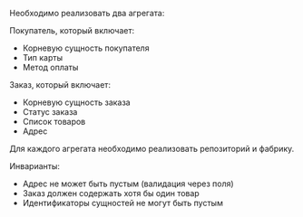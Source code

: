 Необходимо реализовать два агрегата:

Покупатель, который включает:
- Корневую сущность покупателя
- Тип карты
- Метод оплаты

Заказ, который включает:
- Корневую сущность заказа
- Статус заказа
- Список товаров
- Адрес

Для каждого агрегата необходимо реализовать репозиторий и фабрику.

Инварианты:
- Адрес не может быть пустым (валидация через поля)
- Заказ должен содержать хотя бы один товар
- Идентификаторы сущностей не могут быть пустым
